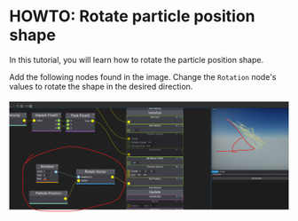 # HOWTO: Rotate particle position shape

In this tutorial, you will learn how to rotate the particle position shape.

Add the following nodes found in the image. Change the `Rotation` node's values to rotate the shape in the desired direction.

![Rotate Particles](media/rotate-particle-shape.png)
